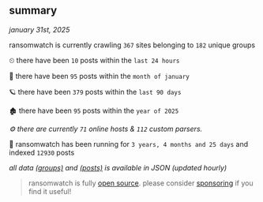 
## summary
_january 31st, 2025_

ransomwatch is currently crawling `367` sites belonging to `182` unique groups

⏲ there have been `10` posts within the `last 24 hours`

🦈 there have been `95` posts within the `month of january`

🪐 there have been `379` posts within the `last 90 days`

🏚 there have been `95` posts within the `year of 2025`

_⚙️ there are currently `71` online hosts & `112` custom parsers._

🦕 ransomwatch has been running for `3 years, 4 months and 25 days` and indexed `12930` posts

_all data  [(groups)](http://ransomwhat.telemetry.ltd/groups) and [(posts)](http://ransomwhat.telemetry.ltd/posts) is available in JSON (updated hourly)_

> ransomwatch is fully [open source](https://github.com/joshhighet/ransomwatch#ransomwatch--). please consider [sponsoring](https://github.com/sponsors/joshhighet) if you find it useful!
